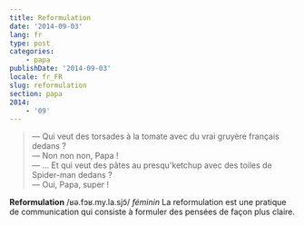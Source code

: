 ```yaml
---
title: Reformulation
date: '2014-09-03'
lang: fr
type: post
categories:
    - papa
publishDate: '2014-09-03'
locale: fr_FR
slug: reformulation
section: papa
2014:
    - '09'
---
```


> — Qui veut des torsades à la tomate avec du vrai gruyère français dedans ?  
> — Non non non, Papa !  
> — ... Et qui veut des pâtes au presqu'ketchup avec des toiles de Spider-man dedans ?  
> — Oui, Papa, super !

**Reformulation** /ʁə.fɔʁ.my.la.sjɔ̃/ _féminin_
La reformulation est une pratique de communication qui consiste à formuler des pensées de façon plus claire.
